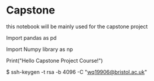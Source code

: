 # Capstone

this notebook will be mainly used for the capstone project

Import pandas as pd

Import Numpy library as np


Print("Hello Capstone Project Course!")


$ ssh-keygen -t rsa -b 4096 -C "wq19906@bristol.ac.uk"

